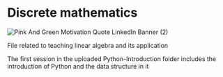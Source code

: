 # Discrete mathematics


![Pink And Green Motivation Quote LinkedIn Banner (2)](https://user-images.githubusercontent.com/75142232/156870132-ed853a0c-0799-40aa-9b0a-4b74a314b0e5.png)


File related to teaching linear algebra and its application

The first session in the uploaded Python-Introduction folder includes the introduction of Python and the data structure in it
